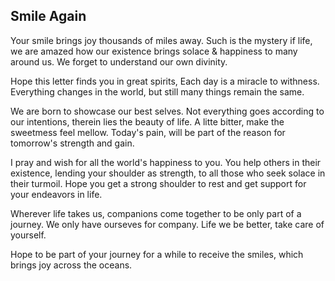 ## Smile Again

Your smile brings joy thousands of miles away. Such is the mystery if life,
we are amazed how our existence brings solace & happiness to many around us. 
We forget to understand our own divinity.

Hope this letter finds you in great spirits, Each day is a miracle to withness.
Everything changes in the world, but still many things remain the same.

We are born to showcase our best selves. Not everything goes according to our intentions,
therein lies the beauty of life. A litte bitter, make the sweetmess feel mellow.
Today's pain, will be part of the reason for tomorrow's strength and gain.

I pray and wish for all the world's happiness to you. You help others in their existence, 
lending your shoulder as strength, to all those who seek solace in their turmoil. 
Hope you get a strong shoulder to rest and get support for your endeavors in life.

Wherever life takes us, companions come together to be only part of a journey. We only 
have ourseves for company. Life we be better, take care of yourself.

Hope to be part of your journey for a while to receive the smiles, which brings joy across the oceans.